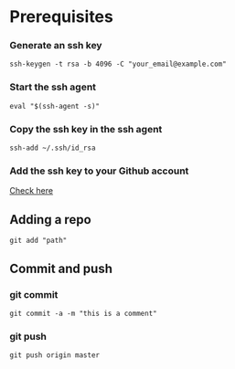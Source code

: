 # Prerequisites

### Generate an ssh key
```
ssh-keygen -t rsa -b 4096 -C "your_email@example.com"
```

### Start the ssh agent
```
eval "$(ssh-agent -s)"
```

### Copy the ssh key in the ssh agent
```
ssh-add ~/.ssh/id_rsa
```

### Add the ssh key to your Github account
[Check here](https://help.github.com/en/enterprise/2.15/user/articles/adding-a-new-ssh-key-to-your-github-account)

## Adding a repo
```
git add "path"
```

## Commit and push

### git commit
```
git commit -a -m "this is a comment"
```

### git push
```
git push origin master
```
